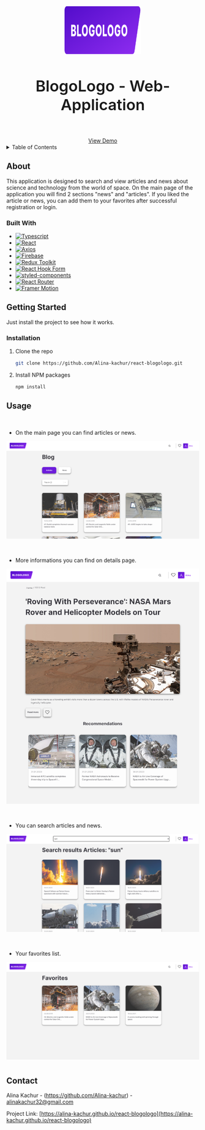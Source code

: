 <div  align="center">
<img src="/src/assets/icons/logo.svg" alt="Logo" width="200" height="125">
<h1 align="center">
  <a href="https://github.com/Alina-kachur/react-blogologo">
    
  </a>
</h1>
</div>

<div align="center">
  <h1 style="font-size: 40px; font-weight: 600">BlogoLogo - Web-Application </h1>
  <br />
  <br />
  <a href="https://alina-kachur.github.io/react-blogologo/">View Demo</a>
</div>

<details>
  <summary>Table of Contents</summary>
  <ol>
    <li>
      <a href="#about">About</a>
      <ul>
        <li><a href="#built-with">Built With</a></li>
      </ul>
    </li>
    <li>
      <a href="#getting-started">Getting Started</a>
      <ul>
        <li><a href="#installation">Installation</a></li>
      </ul>
    </li>    
    <li><a href="#usage">Contact</a></li>
    <li><a href="#contact">Contact</a></li>
  </ol>
</details>

## About

This application is designed to search and view articles and news about science and technology from the world of space. On the main page of the application you will find 2 sections "news" and "articles".
If you liked the article or news, you can add them to your favorites after successful registration or login.

### Built With

- [![Typescript][typescriptlang.org]][typescript-url]
- [![React][react.js]][react-url]
- [![Axios][axios-http.com]][axios-url]
- [![Firebase][firebase.google.com]][firebase-url]
- [![Redux Toolkit][redux-toolkit.js.org]][redux-url]
- [![React Hook Form][react-hook-form.com]][react-hook-form-url]
- [![styled-components][styled-components]][styled-components-url]
- [![React Router][reactrouter.com]][react-router-url]
- [![Framer Motion][framer.com]][framer-url]

## Getting Started

Just install the project to see how it works.

### Installation

1. Clone the repo
   ```sh
   git clone https://github.com/Alina-kachur/react-blogologo.git
   ```
2. Install NPM packages

   ```sh
   npm install
   ```

## Usage

<br>

- On the main page you can find articles or news.

![Screen](/readme/main.png)

<br>

- More informations you can find on details page.

![Details](/readme/details.png)

<br/>

- You can search articles and news.

![Search](/readme/search.png)

<br/>

- Your favorites list.

![Favotites](/readme/favorites.png)

#

## Contact

Alina Kachur - (https://github.com/Alina-kachur) - alinakachur32@gmail.com

Project Link: [https://alina-kachur.github.io/react-blogologo](https://alina-kachur.github.io/react-blogologo)

[typescriptlang.org]: https://img.shields.io/badge/-Typescript-blue?style=for-the-badge&logo=typescript&logoColor=white
[typescript-url]: https://www.typescriptlang.org/
[react.js]: https://img.shields.io/badge/React-20232A?style=for-the-badge&logo=react&logoColor=61DAFB
[react-url]: https://reactjs.org/
[axios-http.com]: https://img.shields.io/badge/-axios-671ddf?style=for-the-badge&logo=axios&logoColor=white
[axios-url]: https://axios-http.com/ru/docs/intro
[firebase.google.com]: https://img.shields.io/badge/-firebase-5f6368?style=for-the-badge&logo=firebase&logoColor=orange
[firebase-url]: https://firebase.google.com/docs/
[redux-toolkit.js.org]: https://img.shields.io/badge/-redux--toolkit-764abc?style=for-the-badge&logo=redux&logoColor=white
[redux-url]: https://redux-toolkit.js.org/
[react-hook-form.com]: https://img.shields.io/badge/-react--hook--form-1e2a4a?style=for-the-badge&logo=react-hook-form&logoColor=ec5990
[react-hook-form-url]: https://react-hook-form.com/
[github.com/rt2zz/redux-persist]: https://img.shields.io/badge/-redux--persist-persist?style=for-the-badge
[persist-url]: https://github.com/rt2zz/redux-persist#readme
[styled-components]: https://img.shields.io/badge/-styled--components-35495E?style=for-the-badge&logo=styled-components&logoColor=pink
[styled-components-url]: https://styled-components.com/
[framer.com]: https://img.shields.io/badge/-framer--motion-DD0031?style=for-the-badge&logo=framer&logoColor=black
[framer-url]: https://www.framer.com/
[react-select.com]: https://img.shields.io/badge/-react--select-FF3E00?style=for-the-badge
[react-select-url]: https://react-select.com/home
[reactrouter.com]: https://img.shields.io/badge/-react--router-563D7C?style=for-the-badge&logo=react-router&logoColor=white
[react-router-url]: https://reactrouter.com/
